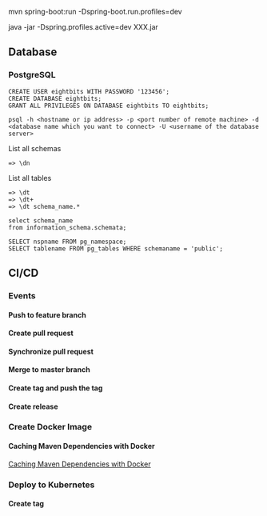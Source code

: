 mvn spring-boot:run -Dspring-boot.run.profiles=dev

java -jar -Dspring.profiles.active=dev XXX.jar

## Database

### PostgreSQL 


```
CREATE USER eightbits WITH PASSWORD '123456';
CREATE DATABASE eightbits;
GRANT ALL PRIVILEGES ON DATABASE eightbits TO eightbits; 
```

```
psql -h <hostname or ip address> -p <port number of remote machine> -d <database name which you want to connect> -U <username of the database server>
```

List all schemas
```
=> \dn
```

List all tables
```
=> \dt
=> \dt+
=> \dt schema_name.*
```

```
select schema_name
from information_schema.schemata;

SELECT nspname FROM pg_namespace;
SELECT tablename FROM pg_tables WHERE schemaname = 'public';

```

## CI/CD

### Events
#### Push to feature branch 
#### Create pull request 
#### Synchronize pull request
#### Merge to master branch 
#### Create tag and push the tag 
#### Create release

### Create Docker Image

#### Caching Maven Dependencies with Docker
[Caching Maven Dependencies with Docker](https://www.baeldung.com/ops/docker-cache-maven-dependencies)

### Deploy to Kubernetes
#### Create tag